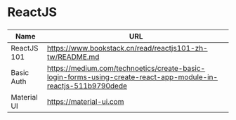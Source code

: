 # ReactJS

###
Name | URL  
--- | ---
ReactJS 101 | https://www.bookstack.cn/read/reactjs101-zh-tw/README.md
Basic Auth | https://medium.com/technoetics/create-basic-login-forms-using-create-react-app-module-in-reactjs-511b9790dede
Material UI | https://material-ui.com
